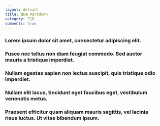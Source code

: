 ```yaml
---
layout: default
title: 使用 Markdown
category: 工具
comments: true
---
```


###        Lorem ipsum dolor sit amet, consectetur adipiscing elit. 

###        Fusce nec tellus non diam feugiat commodo. Sed auctor mauris a tristique imperdiet. 

###        Nullam egestas sapien non lectus suscipit, quis tristique odio imperdiet.

###         Nullam elit lacus, tincidunt eget faucibus eget, vestibulum venenatis metus.

###        Praesent efficitur quam aliquam mauris sagittis, vel lacinia risus luctus. Ut vitae bibendum ipsum.

